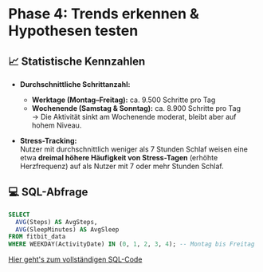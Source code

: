 # Phase 4: Trends erkennen & Hypothesen testen

## 📈 Statistische Kennzahlen

- **Durchschnittliche Schrittanzahl:**  
  - **Werktage (Montag–Freitag):** ca. 9.500 Schritte pro Tag  
  - **Wochenende (Samstag & Sonntag):** ca. 8.900 Schritte pro Tag  
  → Die Aktivität sinkt am Wochenende moderat, bleibt aber auf hohem Niveau.

- **Stress-Tracking:**  
  Nutzer mit durchschnittlich weniger als 7 Stunden Schlaf weisen eine etwa **dreimal höhere Häufigkeit von Stress-Tagen** (erhöhte Herzfrequenz) auf als Nutzer mit 7 oder mehr Stunden Schlaf.

## 💻 SQL-Abfrage  
```sql
SELECT 
  AVG(Steps) AS AvgSteps,
  AVG(SleepMinutes) AS AvgSleep
FROM fitbit_data
WHERE WEEKDAY(ActivityDate) IN (0, 1, 2, 3, 4); -- Montag bis Freitag
```
[Hier geht's zum vollständigen SQL-Code](analysis/sql/fitbit_analysis.sql)
